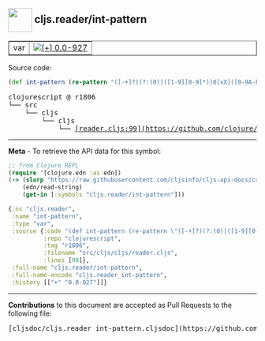 ## <img width="48px" valign="middle" src="http://i.imgur.com/Hi20huC.png"> cljs.reader/int-pattern

 <table border="1">
<tr>

<td>var</td>
<td><a href="https://github.com/cljsinfo/cljs-api-docs/tree/0.0-927"><img valign="middle" alt="[+] 0.0-927" src="https://img.shields.io/badge/+-0.0--927-lightgrey.svg"></a> </td>
</tr>
</table>






Source code:

```clj
(def int-pattern (re-pattern "([-+]?)(?:(0)|([1-9][0-9]*)|0[xX]([0-9A-Fa-f]+)|0([0-7]+)|([1-9][0-9]?)[rR]([0-9A-Za-z]+)|0[0-9]+)(N)?"))
```

 <pre>
clojurescript @ r1806
└── src
    └── cljs
        └── cljs
            └── <ins>[reader.cljs:99](https://github.com/clojure/clojurescript/blob/r1806/src/cljs/cljs/reader.cljs#L99)</ins>
</pre>


---

__Meta__ - To retrieve the API data for this symbol:

```clj
;; from Clojure REPL
(require '[clojure.edn :as edn])
(-> (slurp "https://raw.githubusercontent.com/cljsinfo/cljs-api-docs/catalog/cljs-api.edn")
    (edn/read-string)
    (get-in [:symbols "cljs.reader/int-pattern"]))
```

```clj
{:ns "cljs.reader",
 :name "int-pattern",
 :type "var",
 :source {:code "(def int-pattern (re-pattern \"([-+]?)(?:(0)|([1-9][0-9]*)|0[xX]([0-9A-Fa-f]+)|0([0-7]+)|([1-9][0-9]?)[rR]([0-9A-Za-z]+)|0[0-9]+)(N)?\"))",
          :repo "clojurescript",
          :tag "r1806",
          :filename "src/cljs/cljs/reader.cljs",
          :lines [99]},
 :full-name "cljs.reader/int-pattern",
 :full-name-encode "cljs.reader_int-pattern",
 :history [["+" "0.0-927"]]}

```

---

__Contributions__ to this document are accepted as Pull Requests to the following file:

 <pre>
[cljsdoc/cljs.reader_int-pattern.cljsdoc](https://github.com/cljsinfo/cljs-api-docs/blob/master/cljsdoc/cljs.reader_int-pattern.cljsdoc)
</pre>

